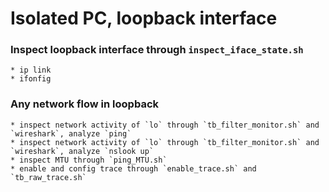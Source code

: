 # Isolated PC, loopback interface 

### Inspect loopback interface through `inspect_iface_state.sh`
    * ip link 
    * ifonfig

### Any network flow in loopback 
    * inspect network activity of `lo` through `tb_filter_monitor.sh` and `wireshark`, analyze `ping`
    * inspect network activity of `lo` through `tb_filter_monitor.sh` and `wireshark`, analyze `nslook up`
    * inspect MTU through `ping_MTU.sh` 
    * enable and config trace through `enable_trace.sh` and `tb_raw_trace.sh` 
